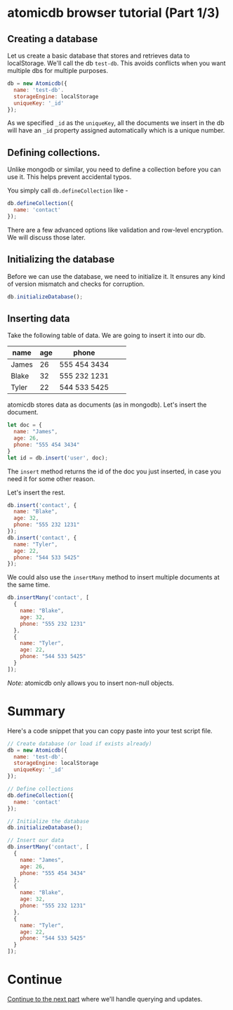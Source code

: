 
# atomicdb browser tutorial (Part 1/3)

## Creating a database

Let us create a basic database that stores and retrieves data to localStorage. We'll call the db `test-db`. This avoids conflicts when you want multiple dbs for multiple purposes.

```js
db = new Atomicdb({
  name: 'test-db'.
  storageEngine: localStorage
  uniqueKey: '_id'
});
```

As we specified `_id` as the `uniqueKey`, all the documents we insert in the db will have an `_id` property assigned automatically which is a unique number.

## Defining collections.

Unlike mongodb or similar, you need to define a collection before you can use it. This helps prevent accidental typos.

You simply call `db.defineCollection` like - 

```js
db.defineCollection({
  name: 'contact'
});
```

There are a few advanced options like validation and row-level encryption. We will discuss those later.

## Initializing the database

Before we can use the database, we need to initialize it. It ensures any kind of version mismatch and checks for corruption.

```js
db.initializeDatabase();
```

## Inserting data

Take the following table of data. We are going to insert it into our db.

| name  | age | phone        |   |   |
|-------|-----|--------------|---|---|
| James | 26  | 555 454 3434 |   |   |
| Blake | 32  | 555 232 1231 |   |   |
| Tyler | 22  | 544 533 5425 |   |   |

atomicdb stores data as documents (as in mongodb). Let's insert the document.

```js
let doc = {
  name: "James",
  age: 26,
  phone: "555 454 3434"
}
let id = db.insert('user', doc);
```

The `insert` method returns the id of the doc you just inserted, in case you need it for some other reason.

Let's insert the rest.

```js
db.insert('contact', {
  name: "Blake",
  age: 32,
  phone: "555 232 1231"
});
db.insert('contact', {
  name: "Tyler",
  age: 22,
  phone: "544 533 5425"
});
```

We could also use the `insertMany` method to insert multiple documents at the same time.

```js
db.insertMany('contact', [
  {
    name: "Blake",
    age: 32,
    phone: "555 232 1231"
  },
  {
    name: "Tyler",
    age: 22,
    phone: "544 533 5425"
  }
]);
```

*Note:* atomicdb only allows you to insert non-null objects.

# Summary

Here's a code snippet that you can copy paste into your test script file.

```js
// Create database (or load if exists already)
db = new Atomicdb({
  name: 'test-db'.
  storageEngine: localStorage
  uniqueKey: '_id'
});

// Define collections
db.defineCollection({
  name: 'contact'
});

// Initialize the database
db.initializeDatabase();

// Insert our data
db.insertMany('contact', [
  {
    name: "James",
    age: 26,
    phone: "555 454 3434"
  },
  {
    name: "Blake",
    age: 32,
    phone: "555 232 1231"
  },
  {
    name: "Tyler",
    age: 22,
    phone: "544 533 5425"
  }
]);
``` 

# Continue

[Continue to the next part](browser-tuotorial-2.md) where we'll handle querying and updates.